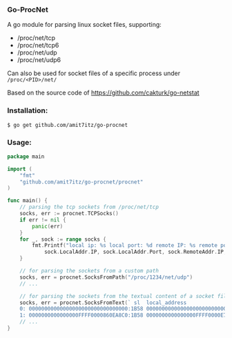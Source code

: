 ### Go-ProcNet
A go module for parsing linux socket files, supporting:
- /proc/net/tcp
- /proc/net/tcp6
- /proc/net/udp
- /proc/net/udp6

Can also be used for socket files of a specific process under `/proc/<PID>/net/`

Based on the source code of https://github.com/cakturk/go-netstat

### Installation:

```
$ go get github.com/amit7itz/go-procnet
```

### Usage:
```go
package main

import (
	"fmt"
	"github.com/amit7itz/go-procnet/procnet"
)

func main() {
	// parsing the tcp sockets from /proc/net/tcp
	socks, err := procnet.TCPSocks()
	if err != nil {
		panic(err)
	}
	for _, sock := range socks {
		fmt.Printf("local ip: %s local port: %d remote IP: %s remote port: %d state: %s",
			sock.LocalAddr.IP, sock.LocalAddr.Port, sock.RemoteAddr.IP, sock.RemoteAddr.Port, sock.State)
	}

	// for parsing the sockets from a custom path
	socks, err = procnet.SocksFromPath("/proc/1234/net/udp")
	// ...

	// for parsing the sockets from the textual content of a socket file
	socks, err = procnet.SocksFromText(` sl  local_address                         remote_address                        st tx_queue rx_queue tr tm->when retrnsmt   uid  timeout inode
	0: 00000000000000000000000000000000:1B58 00000000000000000000000000000000:0000 0A 00000000:00000000 00:00000000 00000000     0        0 854815644 1 0000000000000000 100 0 0 10 0
	1: 0000000000000000FFFF0000860EA8C0:1B58 0000000000000000FFFF0000E70FA8C0:87F6 01 00000000:00000000 00:00000000 00000000     0        0 854824433 1 0000000000000000 20 4 1 10 -1`)
	// ...
}
```
